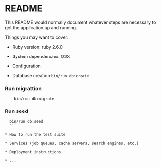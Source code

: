 # README

This README would normally document whatever steps are necessary to get the
application up and running.

Things you may want to cover:

* Ruby version: ruby 2.6.0

* System dependencies: OSX

* Configuration

* Database creation
  `bin/run db:create`

### Run migrattion
```
	bin/run db:migrate
```
### Run seed
  ```
	bin/run db:seed
	```
	
* How to run the test suite

* Services (job queues, cache servers, search engines, etc.)

* Deployment instructions

* ...
